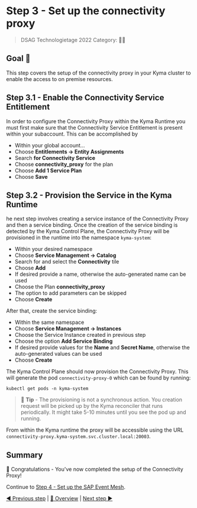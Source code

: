# Step 3 - Set up the connectivity proxy

> DSAG Technologietage 2022 Category: 👨‍🔧

## Goal 🎯

This step covers the setup of the connectivity proxy in your Kyma cluster to enable the access to on premise resources.

## Step 3.1 - Enable the Connectivity Service Entitlement

In order to configure the Connectivity Proxy within the Kyma Runtime you must first make sure that the Connectivity Service Entitlement is present within your subaccount. This can be accomplished by

- Within your global account…
- Choose **Entitlements -> Entity Assignments**
- Search **for Connectivity Service**
- Choose **connectivity_proxy** for the plan
- Choose **Add 1 Service Plan**
- Choose **Save**

## Step 3.2 - Provision the Service in the Kyma Runtime

he next step involves creating a service instance of the Connectivity Proxy and then a service binding. Once the creation of the service binding is detected by the Kyma Control Plane, the Connectivity Proxy will be provisioned in the runtime into the namespace `kyma-system`:

- Within your desired namespace
- Choose **Service Management -> Catalog**
- Search for and select the **Connectivity** tile
- Choose **Add**
- If desired provide a name, otherwise the auto-generated name can be used
- Choose the Plan **connectivity_proxy**
- The option to add parameters can be skipped
- Choose **Create**

After that, create the service binding:

- Within the same namespace
- Choose **Service Management -> Instances**
- Choose the Service Instance created in previous step
- Choose the option **Add Service Binding**
- If desired provide values for the **Name** and **Secret Name**, otherwise the auto-generated values can be used
- Choose **Create**

The Kyma Control Plane should now provision the Connectivity Proxy. This will generate the pod `connectivity-proxy-0` which can be found by running:

```shell
kubectl get pods -n kyma-system
```

> 📝 **Tip** - The provisioning is not a synchronous action. You creation request will be picked up by the Kyma reconciler that runs periodically. It might take 5-10 minutes until you see the pod up and running.

From within the Kyma runtime the proxy will be accessible using the URL `connectivity-proxy.kyma-system.svc.cluster.local:20003`.

## Summary

🎉 Congratulations - You've now completed the setup of the Connectivity Proxy!

Continue to [Step 4 - Set up the SAP Event Mesh](step4.md).

[◀ Previous step](step2.md) | [🔼 Overview](../README.md) | [Next step ▶](step4.md)